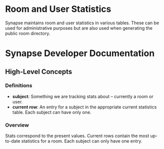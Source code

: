 Room and User Statistics
========================

Synapse maintains room and user statistics in various tables. These can be used
for administrative purposes but are also used when generating the public room
directory.


# Synapse Developer Documentation

## High-Level Concepts

### Definitions

* **subject**: Something we are tracking stats about – currently a room or user.
* **current row**: An entry for a subject in the appropriate current statistics
    table. Each subject can have only one.

### Overview

Stats correspond to the present values. Current rows contain the most up-to-date
statistics for a room. Each subject can only have one entry.
